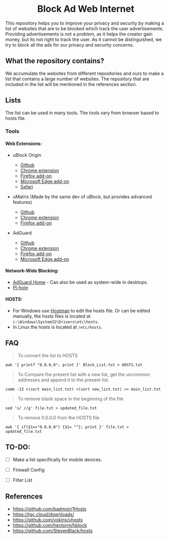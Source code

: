 <center> <h1> Block Ad Web Internet </h1> </center>


This repository helps you to improve your privacy and security by making a list of websites that are to be blocked which track the user advertisements. Providing advertisements is not a problem, as it helps the creator gain money, but its not right to track the user. As it cannot be distinguished, we try to block all the ads for our privacy and security concerns.

## What the repository contains?

We accumulate the websites from different repositories and ours to make a list that contains a large number of websites. The repository that are included in the list will be mentioned in the references section.

## Lists

The list can be used in many tools. The tools vary from browser based to hosts file.

### Tools

#### Web Extensions:

* uBlock Origin
  * [Github](https://github.com/gorhill/uBlock)
  * [Chrome extension](https://chrome.google.com/webstore/detail/ublock-origin/cjpalhdlnbpafiamejdnhcphjbkeiagm)
  * [Firefox add-on](https://addons.mozilla.org/addon/ublock-origin/)
  * [Microsoft Edge add-on](https://microsoftedge.microsoft.com/addons/detail/odfafepnkmbhccpbejgmiehpchacaeak)
  * [Safari](https://github.com/el1t/uBlock-Safari#ublock-originfor-safari)

* uMatrix (Made by the same dev of uBlock, but provides advanced features)
  * [Github](https://github.com/gorhill/uMatrix)
  * [Chrome extension](https://chrome.google.com/webstore/detail/%C2%B5matrix/ogfcmafjalglgifnmanfmnieipoejdcf)
  * [Firefox add-on](https://addons.mozilla.org/firefox/addon/umatrix/)

* AdGuard
  * [Github](https://github.com/AdguardTeam/AdguardBrowserExtension)
  * [Chrome extension](https://chrome.google.com/webstore/detail/adguard-adblocker/bgnkhhnnamicmpeenaelnjfhikgbkllg)
  * [Firefox add-on](https://addons.mozilla.org/en-GB/firefox/addon/adguard-adblocker/)
  * [Microsoft Edge add-on](https://microsoftedge.microsoft.com/addons/detail/pdffkfellgipmhklpdmokmckkkfcopbh)


#### Network-Wide Blocking:

* [AdGuard Home](https://adguard.com/en/adguard-home/overview.html) - Can also be used as system-wide in desktops.
* [Pi-hole](https://pi-hole.net/)

#### HOSTS:

* For Windows use [Hostman](http://www.abelhadigital.com/hostsman/) to edit the hosts file. Or can be edited manually, the hosts files is located at `c:\Windows\System32\Drivers\etc\hosts`.
* In Linux the hosts is located at `/etc/hosts`.


## FAQ

> To convert the list to HOSTS

```
awk '{ printf "0.0.0.0"; print }' Block_List.txt > HOSTS.txt
```

> To Compare the present list with a new list, get the uncommon addresses and append it to the present list.

```
comm -13 <(sort main_list.txt) <(sort new_list.txt) >> main_list.txt
```

> To remove blank space in the beginning of the file

```
sed 's/ //g' file.txt > updated_file.txt
```

> To remove 0.0.0.0 from the HOSTS file

```
awk '{ if($1=="0.0.0.0") {$1= ""}; print }' file.txt > updated_file.txt
```

## TO-DO:
- [ ] Make a list specifically for mobile devices.
- [ ] Firewall Config
- [ ] Filter List




## References
* https://github.com/badmojr/1Hosts
* https://tgc.cloud/downloads/
* https://github.com/vokins/yhosts
* https://github.com/hectorm/hblock
* https://github.com/StevenBlack/hosts
